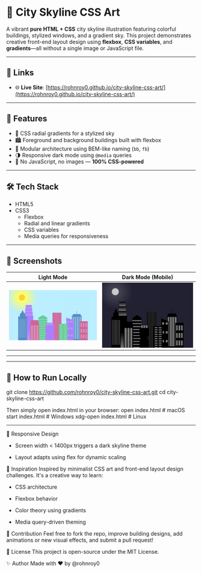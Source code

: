# 🌆 City Skyline CSS Art

A vibrant **pure HTML + CSS** city skyline illustration featuring colorful buildings, stylized windows, and a gradient sky. This project demonstrates creative front-end layout design using **flexbox**, **CSS variables**, and **gradients**—all without a single image or JavaScript file.

---

## 🔗 Links

- 🌐 **Live Site**: [https://rohnroy0.github.io/city-skyline-css-art/](https://rohnroy0.github.io/city-skyline-css-art/) 
---

## 🌟 Features

- 🎨 CSS radial gradients for a stylized sky
- 🏙 Foreground and background buildings built with flexbox
- 🧩 Modular architecture using BEM-like naming (`bb`, `fb`)
- 🌗 Responsive dark mode using `@media` queries
- 🚫 No JavaScript, no images — **100% CSS-powered**

---

## 🛠️ Tech Stack

- HTML5
- CSS3
  - Flexbox
  - Radial and linear gradients
  - CSS variables
  - Media queries for responsiveness

---

## 📸 Screenshots



| Light Mode | Dark Mode (Mobile) |
|------------|--------------------|
| ![Light](https://github.com/rohnroy0/city-skyline-css-art/blob/main/preview06.2.png?raw=true) | ![Dark](https://github.com/rohnroy0/city-skyline-css-art/blob/main/preview06.1.png?raw=true) |

---



---

## 🚀 How to Run Locally

  
git clone https://github.com/rohnroy0/city-skyline-css-art.git
cd city-skyline-css-art

Then simply open index.html in your browser:
open index.html    # macOS
start index.html   # Windows
xdg-open index.html # Linux

---

📱 Responsive Design
  - Screen width < 1400px triggers a dark skyline theme

  - Layout adapts using flex for dynamic scaling

🧠 Inspiration
Inspired by minimalist CSS art and front-end layout design challenges. It's a creative way to learn:

 - CSS architecture

 - Flexbox behavior

 - Color theory using gradients

 - Media query-driven theming

🙌 Contribution
Feel free to fork the repo, improve building designs, add animations or new visual effects, and submit a pull request!

📄 License
This project is open-source under the MIT License.

✨ Author
Made with ❤️ by @rohnroy0
